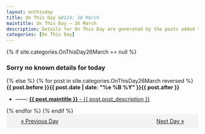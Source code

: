 ```yaml
---
layout: onthisday
title: On This Day &#124; 26 March
maintitle: On This Day — 26 March
description: Details for On This Day are generated by the posts added to the website so the content is subject to changes/updates over time.
categories: [On This Day]
---
```


{% if site.categories.OnThisDay26March == null %}
<h3>Sorry no known details for today</h3>
{% else %}
{% for post in site.categories.OnThisDay26March reversed %}
<strong>{{ post.before }}{{ post.date | date: "%e %B %Y" }}{{ post.after }}</strong>
<ul>
<li> ——: <a class="{{ post.class }}" href="{{ post.url }}"><strong>{{ post.maintitle }}</strong> - {{ post.post_description }}</a></li>
</ul>
{% endfor %}
{% endif %}
<br />
<div style="background-color: #f3f3f3; padding: 10px; border-radius: 5px; text-align: center; display: flex; justify-content: space-evenly;">
<a href="/onthisday/03/03-25">« Previous Day</a>
<span style="visibility:hidden;">[ Visit Leap Year February 29 ]</span>
<a href="/onthisday/03/03-27">Next Day »</a>
</div>
